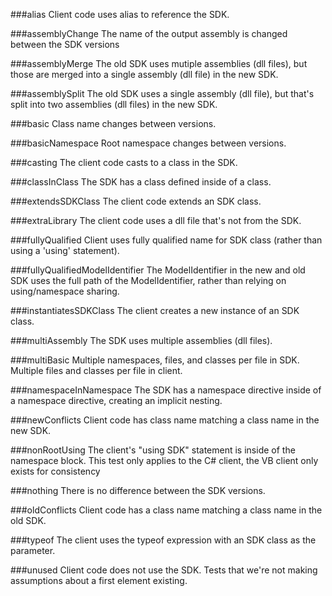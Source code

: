 ###alias
Client code uses alias to reference the SDK.

###assemblyChange
The name of the output assembly is changed between the SDK versions

###assemblyMerge
The old SDK uses mutiple assemblies (dll files), but those are merged into a single assembly (dll file) in the new SDK.

###assemblySplit
The old SDK uses a single assembly (dll file), but that's split into two assemblies (dll files) in the new SDK.

###basic
Class name changes between versions.

###basicNamespace
Root namespace changes between versions.

###casting
The client code casts to a class in the SDK.

###classInClass
The SDK has a class defined inside of a class.

###extendsSDKClass
The client code extends an SDK class.

###extraLibrary
The client code uses a dll file that's not from the SDK.

###fullyQualified
Client uses fully qualified name for SDK class (rather than using a 'using' statement).

###fullyQualifiedModelIdentifier
The ModelIdentifier in the new and old SDK uses the full path of the ModelIdentifier, rather than relying on using/namespace sharing.

###instantiatesSDKClass
The client creates a new instance of an SDK class.

###multiAssembly
The SDK uses multiple assemblies (dll files).

###multiBasic
Multiple namespaces, files, and classes per file in SDK.  Multiple files and classes per file in client.

###namespaceInNamespace
The SDK has a namespace directive inside of a namespace directive, creating an implicit nesting.

###newConflicts
Client code has class name matching a class name in the new SDK.

###nonRootUsing
The client's "using SDK" statement is inside of the namespace block.  This test only applies to the C# client, the VB client only exists for consistency

###nothing
There is no difference between the SDK versions.

###oldConflicts
Client code has a class name matching a class name in the old SDK.

###typeof
The client uses the typeof expression with an SDK class as the parameter.

###unused
Client code does not use the SDK.  Tests that we're not making assumptions about a first element existing.